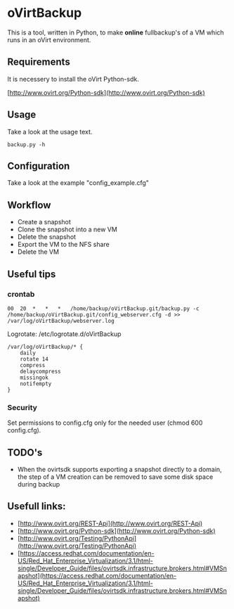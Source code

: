 # oVirtBackup

This is a tool, written in Python, to make **online** fullbackup's of a VM which runs in an oVirt environment.

## Requirements

It is necessery to install the oVirt Python-sdk.

[http://www.ovirt.org/Python-sdk](http://www.ovirt.org/Python-sdk)

## Usage

Take a look at the usage text.

    backup.py -h

## Configuration

Take a look at the example "config_example.cfg"

## Workflow

* Create a snapshot
* Clone the snapshot into a new VM
* Delete the snapshot
* Export the VM to the NFS share
* Delete the VM

## Useful tips

### crontab

	00  20  *   *   *   /home/backup/oVirtBackup.git/backup.py -c /home/backup/oVirtBackup.git/config_webserver.cfg -d >> /var/log/oVirtBackup/webserver.log 

Logrotate: /etc/logrotate.d/oVirtBackup

	/var/log/oVirtBackup/* {
    	daily
    	rotate 14
    	compress
    	delaycompress
    	missingok
    	notifempty
	}
	
### Security

Set permissions to config.cfg only for the needed user (chmod 600 config.cfg).

## TODO's

* When the ovirtsdk supports exporting a snapshot directly to a domain, the step of a VM creation can be removed to save some disk space during backup

## Usefull links:

* [http://www.ovirt.org/REST-Api](http://www.ovirt.org/REST-Api)
* [http://www.ovirt.org/Python-sdk](http://www.ovirt.org/Python-sdk)
* [http://www.ovirt.org/Testing/PythonApi](http://www.ovirt.org/Testing/PythonApi)
* [https://access.redhat.com/documentation/en-US/Red_Hat_Enterprise_Virtualization/3.1/html-single/Developer_Guide/files/ovirtsdk.infrastructure.brokers.html#VMSnapshot](https://access.redhat.com/documentation/en-US/Red_Hat_Enterprise_Virtualization/3.1/html-single/Developer_Guide/files/ovirtsdk.infrastructure.brokers.html#VMSnapshot)
